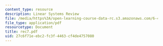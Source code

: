 ```yaml
---
content_type: resource
description: Linear Systems Review
file: /media/https%3A/open-learning-course-data-rc.s3.amazonaws.com/6-432-stochastic-processes-detection-and-estimation-spring-2004/27c6f71eebc2fc3f4463cf4de4757080_rec7.pdf
file_type: application/pdf
resourcetype: Document
title: rec7.pdf
uid: 27c6f71e-ebc2-fc3f-4463-cf4de4757080
---
```


